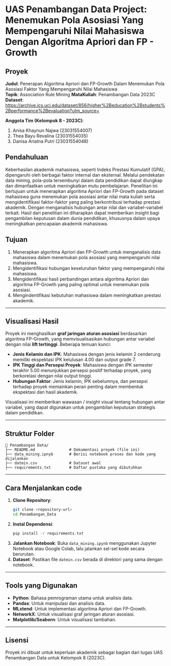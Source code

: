 # UAS Penambangan Data Project: Menemukan Pola Asosiasi Yang Mempengaruhi Nilai Mahasiswa Dengan Algoritma Apriori dan FP - Growth

## Proyek
**Judul**: Penerapan Algoritma Apriori dan FP-Growth Dalam Menemukan Pola Asosiasi Faktor Yang Mempengaruhi Nilai Mahasiswa  
**Topik**: Association Rule Mining 
**MataKuliah**: Penambangan Data 2023C
**Dataset**: https://archive.ics.uci.edu/dataset/856/higher%2Beducation%2Bstudents%2Bperformance%2Bevaluation?utm_source=  

**Anggota Tim (Kelompok 8 - 2023C)**:  
1. Anisa Khaynun Najwa (23031554007)
2. Thea Bayu Revalina (23031554035)
3. Danisa Ariatna Putri (23031554048)

## Pendahuluan 
Keberhasilan akademik mahasiswa, seperti Indeks Prestasi Kumulatif (GPA), dipengaruhi oleh berbagai faktor internal dan eksternal. Melalui pendekatan data mining, pola-pola tersembunyi dalam data pendidikan dapat diungkap dan dimanfaatkan untuk meningkatkan mutu pembelajaran. Penelitian ini bertujuan untuk menerapkan algoritma Apriori dan FP-Growth pada dataset mahasiswa guna menemukan pola asosiasi antar nilai mata kuliah serta mengidentifikasi faktor-faktor yang paling berkontribusi terhadap prestasi akademik. Dengan menganalisis hubungan antar nilai dan variabel-variabel terkait. Hasil dari penelitian ini diharapkan dapat memberikan insight bagi pengambilan keputusan dalam dunia pendidikan, khususnya dalam upaya meningkatkan pencapaian akademik mahasiswa.

## Tujuan
1. Menerapkan algoritma Apriori dan FP-Growth untuk menganalisis data mahasiswa dalam menemukan pola asosiasi yang mempengaruhi nilai mahasiswa.
2. Mengidentifikasi hubungan keseluruhan faktor yang mempengaruhi nilai mahasiswa.
3. Mengidentifikasi hasil perbandingan antara algoritma Apriori dan algoritma FP-Growth yang paling optimal untuk menemukan pola asosiasi.
4. Mengindentifikasi kebutuhan mahasiswa dalam meningkatkan prestasi akademik.

---

## Visualisasi Hasil
Proyek ini menghasilkan **graf jaringan aturan asosiasi** berdasarkan algoritma FP-Growth, yang memvisualisasikan hubungan antar variabel dengan nilai **lift tertinggi**. Beberapa temuan kunci:
- **Jenis Kelamin dan IPK**: Mahasiswa dengan jenis kelamin 2 cenderung memiliki ekspektasi IPK kelulusan 4.00 dan output grade 7.  
- **IPK Tinggi dan Persepsi Proyek**: Mahasiswa dengan IPK semester terakhir 5.00 menunjukkan persepsi positif terhadap proyek, yang berkorelasi dengan nilai output tinggi.  
- **Hubungan Faktor**: Jenis kelamin, IPK sebelumnya, dan persepsi terhadap proyek memainkan peran penting dalam membentuk ekspektasi dan hasil akademik.

Visualisasi ini memberikan wawasan / insight visual tentang hubungan antar variabel, yang dapat digunakan untuk pengambilan keputusan strategis dalam pendidikan.

---

## Struktur Folder
```
📁 Penambangan Data/
├── README.md               # Dokumentasi proyek (file ini)
├── data_mining.ipnyb       # Berisi notebook proses dan kode yang dijalankan 
├── datmin.csv              # Dataset awal 
├── requirements.txt        # Daftar pustaka yang dibutuhkan
```
---

## Cara Menjalankan code 
1. **Clone Repository**:
   ```bash
   git clone <repository-url>
   cd Penambangan_Data
   ```
2. **Instal Dependensi**:
   ```bash
   pip install -r requirements.txt
   ```
3. **Jalankan Notebook**:
   Buka `data_mining.ipynb` menggunakan Jupyter Notebook atau Google Colab, lalu jalankan sel-sel kode secara berurutan.
4. **Dataset**:
   Pastikan file `datmin.csv` berada di direktori yang sama dengan notebook.

---

## Tools yang Digunakan
- **Python**: Bahasa pemrograman utama untuk analisis data.
- **Pandas**: Untuk manipulasi dan analisis data.
- **MLxtend**: Untuk implementasi algoritma Apriori dan FP-Growth.
- **NetworkX**: Untuk visualisasi graf jaringan aturan asosiasi.
- **Matplotlib/Seaborn**: Untuk visualisasi tambahan.

---

## Lisensi
Proyek ini dibuat untuk keperluan akademik sebagai bagian dari tugas UAS Penambangan Data untuk Kelompok 8 (2023C).
